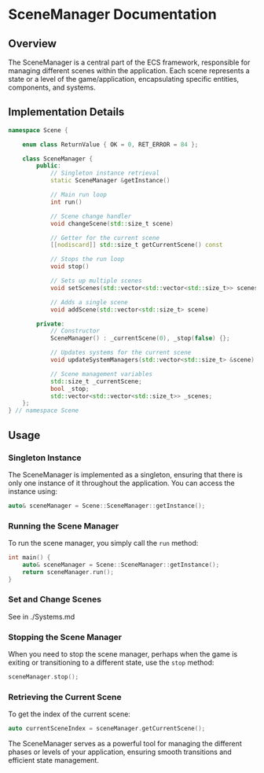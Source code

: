 # SceneManager Documentation

## Overview

The SceneManager is a central part of the ECS framework, responsible for managing different scenes within the application. Each scene represents a state or a level of the game/application, encapsulating specific entities, components, and systems.

## Implementation Details

```cpp
namespace Scene {

    enum class ReturnValue { OK = 0, RET_ERROR = 84 };

    class SceneManager {
        public:
            // Singleton instance retrieval
            static SceneManager &getInstance()

            // Main run loop
            int run()

            // Scene change handler
            void changeScene(std::size_t scene)

            // Getter for the current scene
            [[nodiscard]] std::size_t getCurrentScene() const

            // Stops the run loop
            void stop()

            // Sets up multiple scenes
            void setScenes(std::vector<std::vector<std::size_t>> scenes)

            // Adds a single scene
            void addScene(std::vector<std::size_t> scene)

        private:
            // Constructor
            SceneManager() : _currentScene(0), _stop(false) {};

            // Updates systems for the current scene
            void updateSystemManagers(std::vector<std::size_t> &scene)

            // Scene management variables
            std::size_t _currentScene;
            bool _stop;
            std::vector<std::vector<std::size_t>> _scenes;
    };
} // namespace Scene
```

## Usage

### Singleton Instance

The SceneManager is implemented as a singleton, ensuring that there is only one instance of it throughout the application. You can access the instance using:

```cpp
auto& sceneManager = Scene::SceneManager::getInstance();
```

### Running the Scene Manager

To run the scene manager, you simply call the `run` method:

```cpp
int main() {
    auto& sceneManager = Scene::SceneManager::getInstance();
    return sceneManager.run();
}
```

### Set and Change Scenes

See in ./Systems.md

### Stopping the Scene Manager

When you need to stop the scene manager, perhaps when the game is exiting or transitioning to a different state, use the `stop` method:

```cpp
sceneManager.stop();
```

### Retrieving the Current Scene

To get the index of the current scene:

```cpp
auto currentSceneIndex = sceneManager.getCurrentScene();
```

The SceneManager serves as a powerful tool for managing the different phases or levels of your application, ensuring smooth transitions and efficient state management.